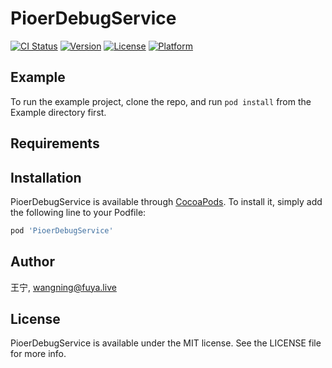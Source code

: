 # PioerDebugService

[![CI Status](https://img.shields.io/travis/王宁/PioerDebugService.svg?style=flat)](https://travis-ci.org/王宁/PioerDebugService)
[![Version](https://img.shields.io/cocoapods/v/PioerDebugService.svg?style=flat)](https://cocoapods.org/pods/PioerDebugService)
[![License](https://img.shields.io/cocoapods/l/PioerDebugService.svg?style=flat)](https://cocoapods.org/pods/PioerDebugService)
[![Platform](https://img.shields.io/cocoapods/p/PioerDebugService.svg?style=flat)](https://cocoapods.org/pods/PioerDebugService)

## Example

To run the example project, clone the repo, and run `pod install` from the Example directory first.

## Requirements

## Installation

PioerDebugService is available through [CocoaPods](https://cocoapods.org). To install
it, simply add the following line to your Podfile:

```ruby
pod 'PioerDebugService'
```

## Author

王宁, wangning@fuya.live

## License

PioerDebugService is available under the MIT license. See the LICENSE file for more info.
